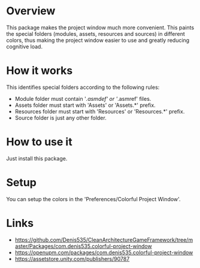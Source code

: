 # Overview
This package makes the project window much more convenient. This paints the special folders (modules, assets, resources and sources) in different colors, thus making the project window easier to use and greatly reducing cognitive load.

# How it works
This identifies special folders according to the following rules:
- Module folder must contain '*.asmdef' or '*.asmref' files.
- Assets folder must start with 'Assets' or 'Assets.*' prefix.
- Resources folder must start with 'Resources' or 'Resources.*' prefix.
- Source folder is just any other folder.

# How to use it
Just install this package.

# Setup
You can setup the colors in the 'Preferences/Colorful Project Window'.

# Links
- https://github.com/Denis535/CleanArchitectureGameFramework/tree/master/Packages/com.denis535.colorful-project-window
- https://openupm.com/packages/com.denis535.colorful-project-window
- https://assetstore.unity.com/publishers/90787
